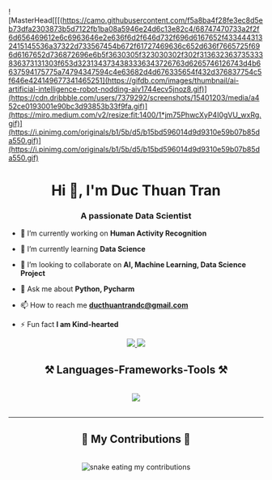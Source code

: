 
![MasterHead[[[(https://camo.githubusercontent.com/f5a8ba4f28fe3ec8d5eb73dfa2303873b5d7122fb1ba08a5946e24d6c13e82c4/68747470733a2f2f6d656469612e6c6963646e2e636f6d2f646d732f696d6167652f4334443132415145536a37322d733567454b672f61727469636c652d636f7665725f696d6167652d736872696e6b5f3630305f323030302f302f313632363735333836373131303f653d3231343734383336343726763d6265746126743d4b6637594175775a74794347594c4e63682d4d676335654f432d376837754c5f646e424149677341465251](https://gifdb.com/images/thumbnail/ai-artificial-intelligence-robot-nodding-aiv1744ecv5jnoz8.gif)](https://cdn.dribbble.com/users/7379292/screenshots/15401203/media/a452ce0193001e90bc3d93853b33f9fa.gif)](https://miro.medium.com/v2/resize:fit:1400/1*jm75PhwcXyP4I0gVU_wxRg.gif)](https://i.pinimg.com/originals/b1/5b/d5/b15bd596014d9d9310e59b07b85da550.gif)](https://i.pinimg.com/originals/b1/5b/d5/b15bd596014d9d9310e59b07b85da550.gif)



 <h1 align="center">Hi 👋, I'm Duc Thuan Tran</h1>
<h3 align="center">A passionate Data Scientist</h3>

 

- 🔭 I’m currently working on **Human Activity Recognition**

- 🌱 I’m currently learning **Data Science**

- 👯 I’m looking to collaborate on **AI, Machine Learning, Data Science Project**

- 💬 Ask me about **Python, Pycharm**

- 📫 How to reach me **ducthuantrandc@gmail.com**

- ⚡ Fun fact **I am Kind-hearted**

<div align="center"> 
  <a href="mailto:ducthuantrandc@gmail.com">
    <img src="https://img.shields.io/badge/Gmail-333333?style=for-the-badge&logo=gmail&logoColor=red" />
  </a>
  <a href="https://linkedin.com/in/ducthuantran" target="_blank">
    <img src="https://img.shields.io/badge/LinkedIn-0077B5?style=for-the-badge&logo=linkedin&logoColor=white" target="_blank" />
  </a>
</div>

<h2 align="center">⚒️ Languages-Frameworks-Tools ⚒️</h2>
<br/>
<div align="center">
    <img src="https://skillicons.dev/icons?i=python,javascript,html,css,react,tensorflow,nodejs,nextjs,figma,vscode,pycharm,flask,git,jupyter" /><br>
</div>
<br/>
<hr/>

<div align="center">
  <h2>🐍 My Contributions 🐍</h2>
  <br>
  <img alt="snake eating my contributions" src="https://raw.githubusercontent.com/ThuanDanchoi/ThuanDanchoi/output/github-contribution-grid-snake.svg" />
  
  <br/><br/><br/>
</div>



 
